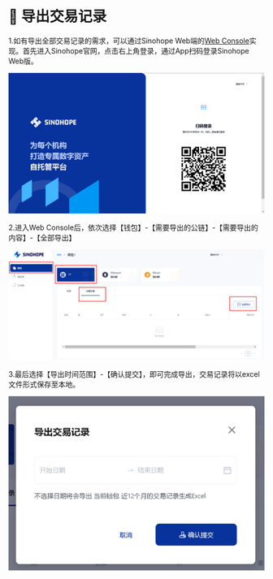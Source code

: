 # 📝 导出交易记录

1.如有导出全部交易记录的需求，可以通过Sinohope Web端的[Web Console](https://console.sinohope.com/user/login)实现。首先进入Sinohope官网，点击右上角登录，通过App扫码登录Sinohope Web版。

![](<../images/assets/image (8).png>)

2.进入Web Console后，依次选择【钱包】-【需要导出的公链】-【需要导出的内容】-【全部导出】

![](<../images/assets/image (5).png>)

3.最后选择【导出时间范围】-【确认提交】，即可完成导出，交易记录将以excel文件形式保存至本地。

![](<../images/assets/image (6).png>)


